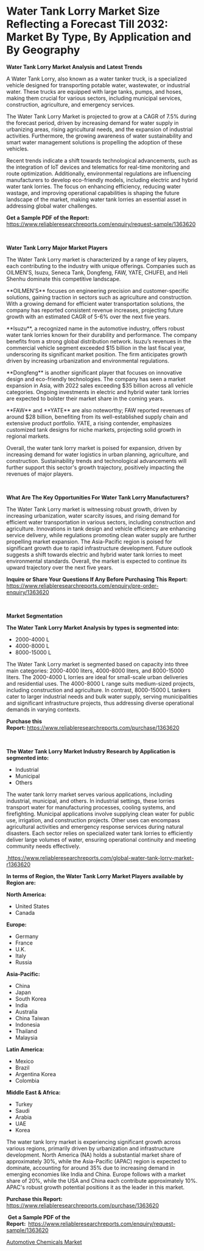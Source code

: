 <p><h1>Water Tank Lorry Market Size Reflecting a Forecast Till 2032: Market By Type, By Application and By Geography</h1></p><p><strong>Water Tank Lorry Market Analysis and Latest Trends</strong></p>
<p><p>A Water Tank Lorry, also known as a water tanker truck, is a specialized vehicle designed for transporting potable water, wastewater, or industrial water. These trucks are equipped with large tanks, pumps, and hoses, making them crucial for various sectors, including municipal services, construction, agriculture, and emergency services.</p><p>The Water Tank Lorry Market is projected to grow at a CAGR of 7.5% during the forecast period, driven by increasing demand for water supply in urbanizing areas, rising agricultural needs, and the expansion of industrial activities. Furthermore, the growing awareness of water sustainability and smart water management solutions is propelling the adoption of these vehicles.</p><p>Recent trends indicate a shift towards technological advancements, such as the integration of IoT devices and telematics for real-time monitoring and route optimization. Additionally, environmental regulations are influencing manufacturers to develop eco-friendly models, including electric and hybrid water tank lorries. The focus on enhancing efficiency, reducing water wastage, and improving operational capabilities is shaping the future landscape of the market, making water tank lorries an essential asset in addressing global water challenges.</p></p>
<p><strong>Get a Sample PDF of the Report:&nbsp;</strong> <a href="https://www.reliableresearchreports.com/enquiry/request-sample/1363620?utm_campaign=2245&utm_medium=2&utm_source=Github&utm_content=ia&utm_term=30032025&utm_id=water-tank-lorry">https://www.reliableresearchreports.com/enquiry/request-sample/1363620</a></p>
<p>&nbsp;</p>
<p><strong>Water Tank Lorry Major Market Players</strong></p>
<p><p>The Water Tank Lorry market is characterized by a range of key players, each contributing to the industry with unique offerings. Companies such as OILMEN’S, Isuzu, Seneca Tank, Dongfeng, FAW, YATE, CHUFEI, and Heli Shenhu dominate this competitive landscape.</p><p>**OILMEN’S** focuses on engineering precision and customer-specific solutions, gaining traction in sectors such as agriculture and construction. With a growing demand for efficient water transportation solutions, the company has reported consistent revenue increases, projecting future growth with an estimated CAGR of 5-6% over the next five years.</p><p>**Isuzu**, a recognized name in the automotive industry, offers robust water tank lorries known for their durability and performance. The company benefits from a strong global distribution network. Isuzu’s revenues in the commercial vehicle segment exceeded $15 billion in the last fiscal year, underscoring its significant market position. The firm anticipates growth driven by increasing urbanization and environmental regulations.</p><p>**Dongfeng** is another significant player that focuses on innovative design and eco-friendly technologies. The company has seen a market expansion in Asia, with 2022 sales exceeding $35 billion across all vehicle categories. Ongoing investments in electric and hybrid water tank lorries are expected to bolster their market share in the coming years.</p><p>**FAW** and **YATE** are also noteworthy; FAW reported revenues of around $28 billion, benefiting from its well-established supply chain and extensive product portfolio. YATE, a rising contender, emphasizes customized tank designs for niche markets, projecting solid growth in regional markets.</p><p>Overall, the water tank lorry market is poised for expansion, driven by increasing demand for water logistics in urban planning, agriculture, and construction. Sustainability trends and technological advancements will further support this sector's growth trajectory, positively impacting the revenues of major players.</p></p>
<p>&nbsp;</p>
<p><strong>What Are The Key Opportunities For Water Tank Lorry Manufacturers?</strong></p>
<p><p>The Water Tank Lorry market is witnessing robust growth, driven by increasing urbanization, water scarcity issues, and rising demand for efficient water transportation in various sectors, including construction and agriculture. Innovations in tank design and vehicle efficiency are enhancing service delivery, while regulations promoting clean water supply are further propelling market expansion. The Asia-Pacific region is poised for significant growth due to rapid infrastructure development. Future outlook suggests a shift towards electric and hybrid water tank lorries to meet environmental standards. Overall, the market is expected to continue its upward trajectory over the next five years.</p></p>
<p><strong>Inquire or Share Your Questions If Any Before Purchasing This Report:</strong> <a href="https://www.reliableresearchreports.com/enquiry/pre-order-enquiry/1363620?utm_campaign=2245&utm_medium=2&utm_source=Github&utm_content=ia&utm_term=30032025&utm_id=water-tank-lorry">https://www.reliableresearchreports.com/enquiry/pre-order-enquiry/1363620</a></p>
<p>&nbsp;</p>
<p><strong>Market Segmentation</strong></p>
<p><strong>The Water Tank Lorry Market Analysis by types is segmented into:</strong></p>
<p><ul><li>2000-4000 L</li><li>4000-8000 L</li><li>8000-15000 L</li></ul></p>
<p><p>The Water Tank Lorry market is segmented based on capacity into three main categories: 2000-4000 liters, 4000-8000 liters, and 8000-15000 liters. The 2000-4000 L lorries are ideal for small-scale urban deliveries and residential uses. The 4000-8000 L range suits medium-sized projects, including construction and agriculture. In contrast, 8000-15000 L tankers cater to larger industrial needs and bulk water supply, serving municipalities and significant infrastructure projects, thus addressing diverse operational demands in varying contexts.</p></p>
<p><strong>Purchase this Report:&nbsp;</strong><a href="https://www.reliableresearchreports.com/purchase/1363620?utm_campaign=2245&utm_medium=2&utm_source=Github&utm_content=ia&utm_term=30032025&utm_id=water-tank-lorry">https://www.reliableresearchreports.com/purchase/1363620</a></p>
<p>&nbsp;</p>
<p><strong>The Water Tank Lorry Market Industry Research by Application is segmented into:</strong></p>
<p><ul><li>Industrial</li><li>Municipal</li><li>Others</li></ul></p>
<p><p>The water tank lorry market serves various applications, including industrial, municipal, and others. In industrial settings, these lorries transport water for manufacturing processes, cooling systems, and firefighting. Municipal applications involve supplying clean water for public use, irrigation, and construction projects. Other uses can encompass agricultural activities and emergency response services during natural disasters. Each sector relies on specialized water tank lorries to efficiently deliver large volumes of water, ensuring operational continuity and meeting community needs effectively.</p></p>
<p><a href="https://www.reliableresearchreports.com/global-water-tank-lorry-market-r1363620?utm_campaign=2245&utm_medium=2&utm_source=Github&utm_content=ia&utm_term=30032025&utm_id=water-tank-lorry">&nbsp;https://www.reliableresearchreports.com/global-water-tank-lorry-market-r1363620</a></p>
<p><strong>In terms of Region, the Water Tank Lorry Market Players available by Region are:</strong></p>
<p>
    <p> <strong> North America: </strong>
        <ul>
            <li>United States</li>
            <li>Canada</li>
        </ul>
        </p> 
    <p> <strong> Europe: </strong>
        <ul>
            <li>Germany</li>
            <li>France</li>
            <li>U.K.</li>
            <li>Italy</li>
            <li>Russia</li>
        </ul>
        </p> 
    <p> <strong> Asia-Pacific: </strong>
        <ul>
            <li>China</li>
            <li>Japan</li>
            <li>South Korea</li>
            <li>India</li>
            <li>Australia</li>
            <li>China Taiwan</li>
            <li>Indonesia</li>
            <li>Thailand</li>
            <li>Malaysia</li>
        </ul>
        </p> 
    <p> <strong> Latin America: </strong>
        <ul>
            <li>Mexico</li>
            <li>Brazil</li>
            <li>Argentina Korea</li>
            <li>Colombia</li>
        </ul>
        </p> 
    <p> <strong> Middle East & Africa: </strong>
        <ul>
            <li>Turkey</li>
            <li>Saudi</li>
            <li>Arabia</li>
            <li>UAE</li>
            <li>Korea</li>
        </ul>
    </p>
    </p>
<p><p>The water tank lorry market is experiencing significant growth across various regions, primarily driven by urbanization and infrastructure development. North America (NA) holds a substantial market share of approximately 30%, while the Asia-Pacific (APAC) region is expected to dominate, accounting for around 35% due to increasing demand in emerging economies like India and China. Europe follows with a market share of 20%, while the USA and China each contribute approximately 10%. APAC's robust growth potential positions it as the leader in this market.</p></p>
<p><strong>Purchase this Report: </strong><a href="https://www.reliableresearchreports.com/purchase/1363620?utm_campaign=2245&utm_medium=2&utm_source=Github&utm_content=ia&utm_term=30032025&utm_id=water-tank-lorry">https://www.reliableresearchreports.com/purchase/1363620</a></p>
<p>&nbsp;<strong>Get a Sample PDF of the Report:&nbsp;&nbsp;</strong><a href="https://www.reliableresearchreports.com/enquiry/request-sample/1363620?utm_campaign=2245&utm_medium=2&utm_source=Github&utm_content=ia&utm_term=30032025&utm_id=water-tank-lorry">https://www.reliableresearchreports.com/enquiry/request-sample/1363620</a></p>
<p><strong></strong></p>
<p><p><a href="https://github.com/LilianFaulkner65/Market-Research-Report-List-2/blob/main/automotive-chemicals-market.md?utm_campaign=2245&utm_medium=2&utm_source=Github&utm_content=ia&utm_term=30032025&utm_id=water-tank-lorry">Automotive Chemicals Market</a></p></p>